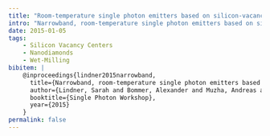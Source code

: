 ```yaml
---
title: "Room-temperature single photon emitters based on silicon-vacancy centers in diamond nanocrystals"
intro: "Narrowband, room-temperature single photon emitters based on silicon-vacancy centers in diamond nanocrystals produced by a wet-milling process"
date: 2015-01-05
tags:
    - Silicon Vacancy Centers
    - Nanodiamonds
    - Wet-Milling
bibitem: |
    @inproceedings{lindner2015narrowband,
      title={Narrowband, room-temperature single photon emitters based on silicon-vacancy centers in diamond nanocrystals produced by a wet-milling process},
      author={Lindner, Sarah and Bommer, Alexander and Muzha, Andreas and Krueger, Anke and Gines, Laia and Mandal, Soumen and Williams, Oliver and Becher, Christoph},
      booktitle={Single Photon Workshop},
      year={2015}
    }
permalink: false
---
```

